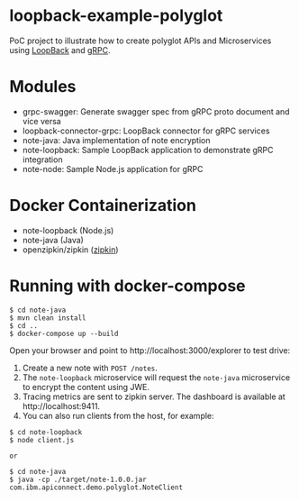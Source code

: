 # loopback-example-polyglot
PoC project to illustrate how to create polyglot APIs and Microservices
using [LoopBack](http://loopback.io) and [gRPC](http://grpc.io).

# Modules
- grpc-swagger: Generate swagger spec from gRPC proto document and vice versa
- loopback-connector-grpc: LoopBack connector for gRPC services
- note-java: Java implementation of note encryption
- note-loopback: Sample LoopBack application to demonstrate gRPC integration
- note-node: Sample Node.js application for gRPC

# Docker Containerization
- note-loopback (Node.js)
- note-java (Java)
- openzipkin/zipkin ([zipkin](http://zipkin.io/))

# Running with docker-compose

```
$ cd note-java
$ mvn clean install
$ cd ..
$ docker-compose up --build
```

Open your browser and point to http://localhost:3000/explorer to test drive:

1. Create a new note with `POST /notes`.
2. The `note-loopback` microservice will request the `note-java` microservice to encrypt the content using JWE.
3. Tracing metrics are sent to zipkin server. The dashboard is available at http://localhost:9411.
4. You can also run clients from the host, for example:
```
$ cd note-loopback
$ node client.js

or 

$ cd note-java
$ java -cp ./target/note-1.0.0.jar com.ibm.apiconnect.demo.polyglot.NoteClient
```